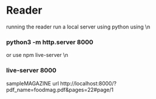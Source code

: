 # Reader
running the reader run a local server using python using \n



### python3 -m http.server 8000
  
  
  
  
or use npm live-server \n

### live-server 8000
  
  
  
sampleMAGAZINE
url http://localhost:8000/?pdf_name=foodmag.pdf&pages=22#page/1
